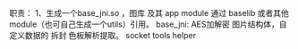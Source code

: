 职责：
1、生成一个base_jni.so ，图库 及其 app module 通过 baselib 或者其他module（也可自己生成一个utils）引用。 
    base_jni:
            AES加解密
            图片结构体，自定义数据的 拆封
            色板解析提取。
            socket tools helper
            